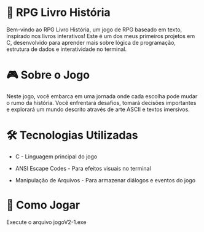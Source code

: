 # 📖 RPG Livro História
Bem-vindo ao RPG Livro História, um jogo de RPG baseado em texto, inspirado nos livros interativos! Este é um dos meus primeiros projetos em C, desenvolvido para aprender mais sobre lógica de programação, estrutura de dados e interatividade no terminal.

# 🎮 Sobre o Jogo
Neste jogo, você embarca em uma jornada onde cada escolha pode mudar o rumo da história. Você enfrentará desafios, tomará decisões importantes e explorará um mundo descrito através de arte ASCII e textos imersivos.

# 🛠️ Tecnologias Utilizadas
- C - Linguagem principal do jogo

- ANSI Escape Codes - Para efeitos visuais no terminal

- Manipulação de Arquivos - Para armazenar diálogos e eventos do jogo

# 📜 Como Jogar

Execute o arquivo jogoV2-1.exe
